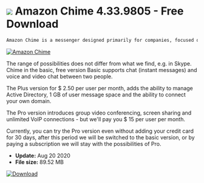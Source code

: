 # ![](https://cdn.softexe.net/static/icon/3/amazon-chime-8393.png) Amazon Chime 4.33.9805 - Free Download

```sh
Amazon Chime is a messenger designed primarily for companies, focused on group communication and conversations with clients. It stands out with its refined interface and lightness.
```
[![Amazon Chime](https://gallery.dpcdn.pl/imgc/Tools/74044/g_-_420x350_1.5_-_x20170214101845_0.png)](https://softexe.net/win/internet/messenger/amazon-chime:hcac.html)

The range of possibilities does not differ from what we find, e.g. in Skype. Chime in the basic, free version Basic supports chat (instant messages) and voice and video chat between two people.
 
 The Plus version for $ 2.50 per user per month, adds the ability to manage Active Directory, 1 GB of user message space and the ability to connect your own domain. 
 
 The Pro version introduces group video conferencing, screen sharing and unlimited VoIP connections - but we'll pay you $ 15 per user per month.
 
 Currently, you can try the Pro version even without adding your credit card for 30 days, after this period we will be switched to the basic version, or by paying a subscription we will stay with the possibilities of Pro.


- **Update:** Aug 20 2020
- **File size:** 89.52 MB

[![Download](https://cdn.softexe.net/static/img/download.png)](https://softexe.net/win/internet/messenger/amazon-chime:hcac.html)


